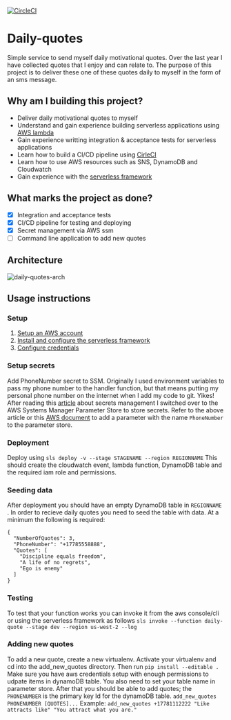 [![CircleCI](https://circleci.com/gh/mohamedali92/daily-quotes/tree/master.svg?style=svg)](https://circleci.com/gh/mohamedali92/daily-quotes/tree/master)
# Daily-quotes  

Simple service to send myself daily motivational quotes. Over the last year I have collected quotes that I enjoy and can relate to. The purpose of this project is to deliver these one of these quotes daily to myself in the form of an sms message.

## Why am I building this project?

 - Deliver daily motivational quotes to myself
 - Understand and gain experience building serverless applications using [AWS lambda](https://aws.amazon.com/lambda/)
 - Gain experience writting integration & acceptance tests for serverless applications
 - Learn how to build a CI/CD pipeline using [CirleCI](https://circleci.com/)
 - Learn how to use AWS resources such as SNS, DynamoDB and Cloudwatch
 - Gain experience with the [serverless framework](https://github.com/serverless/serverless)

## What marks the project as done?

 - [x] Integration and acceptance tests
 - [x] CI/CD pipeline for testing and deploying
 - [x] Secret management via AWS ssm
 - [ ] Command line application to add new quotes

## Architecture 
![daily-quotes-arch](https://user-images.githubusercontent.com/8728962/46260974-f42a6d00-c4a1-11e8-9ae9-7072fcccf6fb.png)

## Usage instructions
### Setup
 1. [Setup an AWS account](https://aws.amazon.com/premiumsupport/knowledge-center/create-and-activate-aws-account/)
 2. [Install and configure the serverless framework](https://serverless.com/framework/docs/providers/aws/guide/quick-start/)
 3. [Configure credentials](https://serverless.com/framework/docs/providers/aws/guide/credentials/)

 ### Setup secrets
Add PhoneNumber secret to SSM. 
Originally I used environment variables to pass my phone number to the handler function, but that means putting my personal phone number on the internet when I add my code to git. Yikes! After reading this [article](https://serverless.com/blog/serverless-secrets-api-keys/)  about secrets management I switched over to the AWS Systems Manager Parameter Store to store secrets. Refer to the above article or this [AWS document](https://docs.aws.amazon.com/systems-manager/latest/userguide/sysman-paramstore-su-create.html)  to add a parameter with the name ```PhoneNumber``` to the parameter store.

### Deployment
Deploy using  ``` sls deploy -v --stage STAGENAME --region REGIONNAME ```
This should create the cloudwatch event, lambda function, DynamoDB table and the required iam role and permissions.

### Seeding  data
After deployment you should have an empty DynamoDB table in ```REGIONNAME``` . In order to recieve daily quotes you need to seed the table with data. At a minimum the following is required:
```
{
  "NumberOfQuotes": 3,
  "PhoneNumber": "+17785558888",
  "Quotes": [
    "Discipline equals freedom",
    "A life of no regrets",
    "Ego is enemy"
  ]
}
```

### Testing
To test that your function works you can invoke it from the aws console/cli or using the serverless framework as follows
```sls invoke --function daily-quote --stage dev --region us-west-2 --log```
### Adding new quotes
To add a new quote, create a new virtualenv. Activate your virtualenv and cd into the add_new_quotes directory. Then run ```pip install --editable .```
Make sure you have aws credentials setup with enough permissions to udpate items in dynamoDB table. You also need to set your table name in parameter store.
After that you should be able to add quotes; the ```PHONENUMBER``` is the primary key Id for the dynamoDB table. 
```add_new_quotes PHONENUMBER [QUOTES]...```
Example:
```add_new_quotes +17781112222 "Like attracts like" "You attract what you are."```
